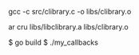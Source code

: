 gcc -c src/clibrary.c -o libs/clibrary.o

ar cru libs/libclibrary.a libs/clibrary.o

$ go build
$ ./my_callbacks
